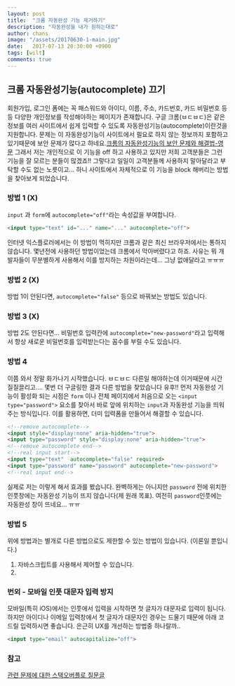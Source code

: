 ```yaml
---
layout: post
title:  "크롬 자동완성 기능 제거하기"
description: "자동완성을 내가 원하는대로"
author: chans
image: "/assets/20170630-1-main.jpg"
date:   2017-07-13 20:30:00 +0900
tags: [wilt]
comments: true
---
```


## 크롬 자동완성기능(autocomplete) 끄기
회원가입, 로그인 폼에는 꼭 패스워드와 아이디, 이름, 주소, 카드번호, 카드 비밀번호 등등 다양한 개인정보를 작성해야하는 페이지가 존재합니다. 구글 크롬(ㅂㄷㅂㄷ)은 같은 정보를 여러 사이트에서 쉽게 입력할 수 있도록 자동완성기능(autocomplete)이란것을 지원합니다. 문제는 이 자동완성기능이 사이트에서 필요로 하지 않는 정보까지 포함하고 있기때문에 보안 문제가 많다고 하네요.[크롬의 자동완성기능의 보안 문제와 해결법-영문](https://medium.freecodecamp.org/why-your-browsers-autocomplete-is-insecure-and-you-should-turn-it-off-ebc73d7bcefd) 그래서 저는 개인적으로 이 기능을 off 하고 사용하고 있지만 저희 고객분들은 그런 기능을 잘 모르는 분들이 많겠죠!! 그렇다고 일일이 고객분들께 사용하지 말아달라고 부탁할 수도 없는 노릇이고... 하니 사이트에서 자체적으로 이 기능을 block 해버리는 방법을 찾아보게 되었습니다.

### 방법 1 (X)
`input` 과 `form`에  `autocomplete="off"`라는 속성값을 부여합니다.
``` html
<input type="text" id="..." name="..." autocomplete="off">
```
인터넷 익스플로러에서는 이 방법이 먹히지만 크롬과 같은 최신 브라우저에서는 통하지 않습니다. 몇년전에 사용하던 방법이었는데 크롬에서 막아버렸다고 하죠. 사유는 뭐 개발자들이 무분별하게 사용해서 이를 방지하는 차원이라는데... 그냥 없애달라고 ㅠㅠㅠ

### 방법 2 (X)
방법 1이 안된다면, `autocomplete="false"` 등으로 바꿔보는 방법도 있습니다.

### 방법 3 (X)
방법 2도 안된다면... 비밀번호 입력칸에 `autocomplete="new-password"`라고 입력해서 항상 새로운 비밀번호를 입력받는다는 꼼수를 부릴 수도 있습니다.

### 방법 4 
이쯤 와서 정말 화가나기 시작했습니다. ㅂㄷㅂㄷ 다른일 해야하는데 이거때문에 시간 질질끌리고.... 몇번 더 구글링한 결과 다른 방법을 찾았습니다 유후!!
먼저 자동완성 기능이 활성화 되는 시점은 `form` 이나 전체 페이지에서 처음으로 오는 `<input type="password">` 요소를 찾아서 바로 앞에 위치하는 `input`과 자동완성 기능을 띄워주는 방식입니다. 이를 활용하면, 더미 입력폼을 만들어서 해결할 수 있습니다. 
``` html
<!--remove autocomplete-->
<input style="display:none" aria-hidden="true">
<input type="password" style="display:none" aria-hidden="true">
<!--remove autocomplete end-->
<!--real input start-->
<input type="text"  autocomplete="false" required>
<input type="password" name="password" autocomplete="new-password">
<!--real input end-->
```
실제로 저는 이렇게 해서 효과를 봤습니다. 완벽하게는 아니지만 `password` 전에 위치한 인풋창에는 자동완성 기능이 뜨지 않습니다(제 원래 목표). 여전히 `password`인풋에는 자동완성 창이 
뜨네요... ㅠㅠ

### 방법 5
위에 방법과는 별개로 다른 방법으로도 제한할 수 있는 방법이 있습니다. (이론일 뿐입니다.)
1. 자바스크립트를 사용해서 제어할 수 있습니다.
2. 

### 번외 - 모바일 인풋 대문자 입력 방지
모바일(특히 iOS)에서는 인풋에서 입력을 시작하면 첫 글자가 대문자로 입력이 됩니다. 하지만 아이디나 이메일 입력창에서 첫 글자가 대문자인 경우는 드물기 때문에 아래 코드릴 입력하시면 좋습니다. 은근히 UX를 개선하는 방법중 하나랄까..
```html
<input type="email" autocapitalize="off">
```


### 참고
[관련 문제에 대한 스택오버플로 질문글](https://stackoverflow.com/questions/15738259/disabling-chrome-autofill)


